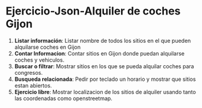 # Ejercicio-Json-Alquiler de coches Gijon

1. **Listar información**: Listar nombre de todos los sitios en el que pueden alquilarse coches en Gijon
2. **Contar Informacion**: Contar sitios en Gijon donde puedan alquilarse coches y vehiculos.
3. **Buscar o filtrar**: Mostrar sitios en los que se pueda alquilar coches para congresos.
4. **Busqueda relacionada**: Pedir por teclado un horario y mostrar que sitios estan abiertos.
5. **Ejercicio libre**: Mostrar localizacion de los sitios de alquiler usando tanto las coordenadas como openstreetmap. 
